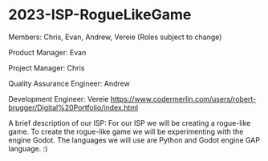 # 2023-ISP-RogueLikeGame

Members: Chris, Evan, Andrew, Vereie
(Roles subject to change)

Product Manager: Evan 

Project Manager: Chris 

Quality Assurance Engineer: Andrew 

Development Engineer: Vereie
https://www.codermerlin.com/users/robert-brugger/Digital%20Portfolio/index.html

A brief description of our ISP:
For our ISP we will be creating a rogue-like game. To create the rogue-like game we will be experimenting with the engine Godot. The languages we will use are Python and Godot engine GAP language. 
:)
